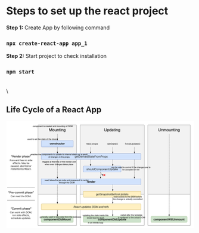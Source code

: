 # Steps to set up the react project

**Step 1:** Create App by following command
### `npx create-react-app app_1`

**Step 2:** Start project to check installation
### `npm start`

\
\
## Life Cycle of a React App

![React App Life Cycle](./images/lifecycle.png)
